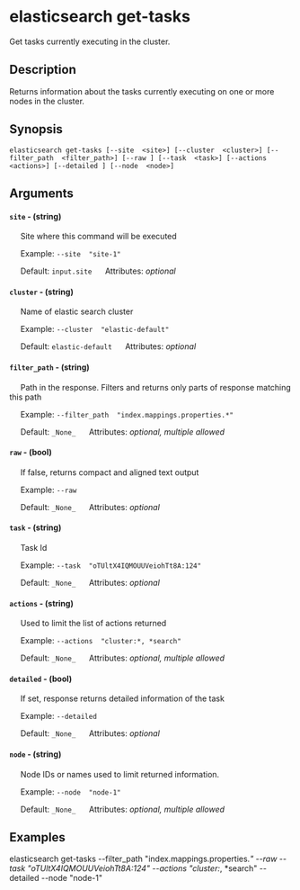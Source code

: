 # elasticsearch get-tasks

Get tasks currently executing in the cluster.

## Description

Returns information about the tasks currently executing on one or more nodes in the cluster.

## Synopsis

`elasticsearch get-tasks [--site  <site>] [--cluster  <cluster>] [--filter_path  <filter_path>] [--raw ] [--task  <task>] [--actions  <actions>] [--detailed ] [--node  <node>]`

## Arguments


#### `site` - (string)

&nbsp;&nbsp;&nbsp;&nbsp; Site where this command will be executed  

&nbsp;&nbsp;&nbsp;&nbsp; Example:  `--site  "site-1"`

&nbsp;&nbsp;&nbsp;&nbsp; Default: `input.site`
&nbsp;&nbsp;&nbsp;&nbsp; Attributes: _optional_  


#### `cluster` - (string)

&nbsp;&nbsp;&nbsp;&nbsp; Name of elastic search cluster  

&nbsp;&nbsp;&nbsp;&nbsp; Example:  `--cluster  "elastic-default"`

&nbsp;&nbsp;&nbsp;&nbsp; Default: `elastic-default`
&nbsp;&nbsp;&nbsp;&nbsp; Attributes: _optional_  


#### `filter_path` - (string)

&nbsp;&nbsp;&nbsp;&nbsp; Path in the response. Filters and returns only parts of response matching this path  

&nbsp;&nbsp;&nbsp;&nbsp; Example:  `--filter_path  "index.mappings.properties.*"`

&nbsp;&nbsp;&nbsp;&nbsp; Default: `_None_`
&nbsp;&nbsp;&nbsp;&nbsp; Attributes: _optional, multiple allowed_  


#### `raw` - (bool)

&nbsp;&nbsp;&nbsp;&nbsp; If false, returns compact and aligned text output  

&nbsp;&nbsp;&nbsp;&nbsp; Example:  `--raw  `

&nbsp;&nbsp;&nbsp;&nbsp; Default: `_None_`
&nbsp;&nbsp;&nbsp;&nbsp; Attributes: _optional_  


#### `task` - (string)

&nbsp;&nbsp;&nbsp;&nbsp; Task Id  

&nbsp;&nbsp;&nbsp;&nbsp; Example:  `--task  "oTUltX4IQMOUUVeiohTt8A:124"`

&nbsp;&nbsp;&nbsp;&nbsp; Default: `_None_`
&nbsp;&nbsp;&nbsp;&nbsp; Attributes: _optional_  


#### `actions` - (string)

&nbsp;&nbsp;&nbsp;&nbsp; Used to limit the list of actions returned  

&nbsp;&nbsp;&nbsp;&nbsp; Example:  `--actions  "cluster:*, *search"`

&nbsp;&nbsp;&nbsp;&nbsp; Default: `_None_`
&nbsp;&nbsp;&nbsp;&nbsp; Attributes: _optional, multiple allowed_  


#### `detailed` - (bool)

&nbsp;&nbsp;&nbsp;&nbsp; If set, response returns detailed information of the task  

&nbsp;&nbsp;&nbsp;&nbsp; Example:  `--detailed  `

&nbsp;&nbsp;&nbsp;&nbsp; Default: `_None_`
&nbsp;&nbsp;&nbsp;&nbsp; Attributes: _optional_  


#### `node` - (string)

&nbsp;&nbsp;&nbsp;&nbsp; Node IDs or names used to limit returned information.  

&nbsp;&nbsp;&nbsp;&nbsp; Example:  `--node  "node-1"`

&nbsp;&nbsp;&nbsp;&nbsp; Default: `_None_`
&nbsp;&nbsp;&nbsp;&nbsp; Attributes: _optional, multiple allowed_  



## Examples

elasticsearch get-tasks --filter_path  "index.mappings.properties.*" --raw   --task  "oTUltX4IQMOUUVeiohTt8A:124" --actions  "cluster:*, *search" --detailed   --node  "node-1"
